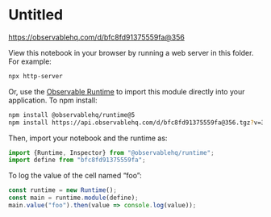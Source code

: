 # Untitled

https://observablehq.com/d/bfc8fd91375559fa@356

View this notebook in your browser by running a web server in this folder. For
example:

~~~sh
npx http-server
~~~

Or, use the [Observable Runtime](https://github.com/observablehq/runtime) to
import this module directly into your application. To npm install:

~~~sh
npm install @observablehq/runtime@5
npm install https://api.observablehq.com/d/bfc8fd91375559fa@356.tgz?v=3
~~~

Then, import your notebook and the runtime as:

~~~js
import {Runtime, Inspector} from "@observablehq/runtime";
import define from "bfc8fd91375559fa";
~~~

To log the value of the cell named “foo”:

~~~js
const runtime = new Runtime();
const main = runtime.module(define);
main.value("foo").then(value => console.log(value));
~~~
